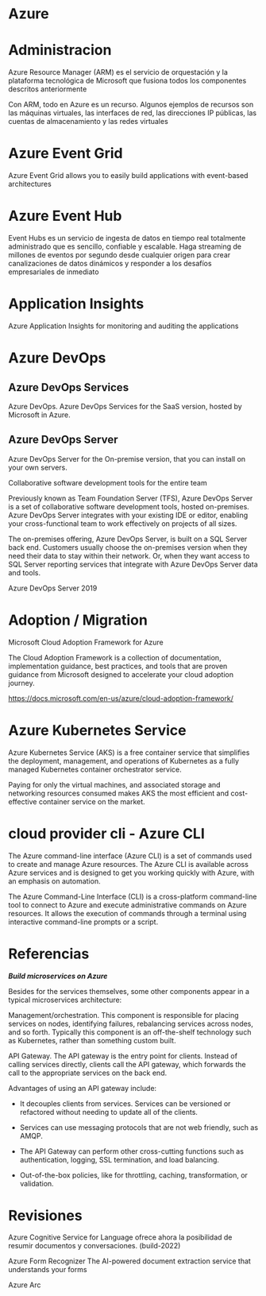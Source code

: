 # Azure


# Administracion

Azure Resource Manager (ARM) es el servicio de orquestación y la plataforma tecnológica
de Microsoft que fusiona todos los componentes descritos anteriormente

Con ARM, todo en Azure es un recurso. Algunos ejemplos de recursos son las máquinas
virtuales, las interfaces de red, las direcciones IP públicas, las cuentas de almacenamiento
y las redes virtuales


# Azure Event Grid 

Azure Event Grid allows you to easily build applications with event-based architectures

# Azure Event Hub

Event Hubs es un servicio de ingesta de datos en tiempo real totalmente administrado que es sencillo, confiable y escalable. Haga streaming de millones de eventos por segundo desde cualquier origen para crear canalizaciones de datos dinámicos y responder a los desafíos empresariales de inmediato


# Application Insights

Azure
Application Insights for monitoring and auditing the applications


# Azure DevOps


## Azure DevOps Services 

Azure DevOps. Azure DevOps Services for the SaaS version, hosted by Microsoft in Azure.

## Azure DevOps Server

Azure DevOps Server for the On-premise version, that you can install on your own servers.

Collaborative software development tools for the entire team

Previously known as Team Foundation Server (TFS), Azure DevOps Server is a set of collaborative software development tools, hosted on-premises. Azure DevOps Server integrates with your existing IDE or editor, enabling your cross-functional team to work effectively on projects of all sizes.

The on-premises offering, Azure DevOps Server, is built on a SQL Server back end. Customers usually choose the on-premises version when they need their data to stay within their network. Or, when they want access to SQL Server reporting services that integrate with Azure DevOps Server data and tools.

Azure DevOps Server 2019


# Adoption / Migration


Microsoft Cloud Adoption Framework for Azure

The Cloud Adoption Framework is a collection of documentation, implementation guidance, best practices, and tools that are proven guidance from Microsoft designed to accelerate your cloud adoption journey.

https://docs.microsoft.com/en-us/azure/cloud-adoption-framework/


# Azure Kubernetes Service 



Azure Kubernetes Service (AKS) is a free container service that simplifies the deployment, management, and operations of Kubernetes as a fully managed Kubernetes container orchestrator service.

Paying for only the virtual machines, and associated storage and networking resources consumed makes AKS the most efficient and cost-effective container service on the market.


# cloud provider cli - Azure CLI

The Azure command-line interface (Azure CLI) is a set of commands used to create and manage Azure resources. The Azure CLI is available across Azure services and is designed to get you working quickly with Azure, with an emphasis on automation. 

The Azure Command-Line Interface (CLI) is a cross-platform command-line tool to connect to Azure and execute administrative commands on Azure resources. It allows the execution of commands through a terminal using interactive command-line prompts or a script.

# Referencias

***Build microservices on Azure***


Besides for the services themselves, some other components appear in a typical microservices architecture:

Management/orchestration. This component is responsible for placing services on nodes, identifying failures, rebalancing services across nodes, and so forth. Typically this component is an off-the-shelf technology such as Kubernetes, rather than something custom built.

API Gateway. The API gateway is the entry point for clients. Instead of calling services directly, clients call the API gateway, which forwards the call to the appropriate services on the back end.

Advantages of using an API gateway include:

-    It decouples clients from services. Services can be versioned or refactored without needing to update all of the clients.

-    Services can use messaging protocols that are not web friendly, such as AMQP.

-    The API Gateway can perform other cross-cutting functions such as authentication, logging, SSL termination, and load balancing.

-    Out-of-the-box policies, like for throttling, caching, transformation, or validation.


# Revisiones

Azure Cognitive Service for Language ofrece ahora la posibilidad de resumir documentos y conversaciones. (build-2022)


Azure Form Recognizer
The AI-powered document extraction service that understands your forms


Azure Arc
